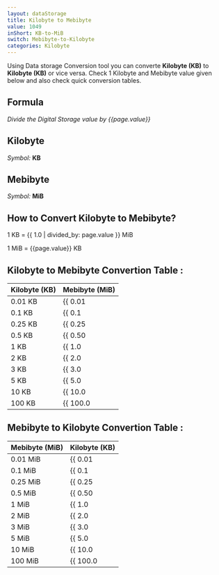 ```yaml
---
layout: dataStorage
title: Kilobyte to Mebibyte
value: 1049
inShort: KB-to-MiB
switch: Mebibyte-to-Kilobyte
categories: Kilobyte
---
```


Using Data storage Conversion tool you can converte **Kilobyte (KB)** to **Kilobyte (KB)** or vice versa. Check 1 Kilobyte and Mebibyte value given below and also check quick conversion tables.

## Formula
*Divide the Digital Storage value by {{page.value}}*

## Kilobyte
*Symbol:* **KB**

## Mebibyte
*Symbol:* **MiB**

## How to Convert Kilobyte to Mebibyte?

1 KB = {{ 1.0 | divided_by: page.value }} MiB

1 MiB = {{page.value}} KB


## Kilobyte to Mebibyte Convertion Table :

| Kilobyte (KB) | Mebibyte (MiB) |
| ---- | ---- |
| 0.01 KB | {{ 0.01 | divided_by: page.value }} MiB |
| 0.1 KB | {{ 0.1 | divided_by: page.value }} MiB |
| 0.25 KB | {{ 0.25 | divided_by: page.value }} MiB |
| 0.5 KB | {{ 0.50 | divided_by: page.value }} MiB |
| 1 KB | {{ 1.0 | divided_by: page.value }} MiB |
| 2 KB | {{ 2.0 | divided_by: page.value }} MiB |
| 3 KB | {{ 3.0 | divided_by: page.value }} MiB |
| 5 KB | {{ 5.0 | divided_by: page.value }} MiB |
| 10 KB | {{ 10.0 | divided_by: page.value }} MiB |
| 100 KB | {{ 100.0 | divided_by: page.value }} MiB |

## Mebibyte to Kilobyte Convertion Table :

| Mebibyte (MiB) | Kilobyte (KB) |
| ---- | ---- |
| 0.01 MiB | {{ 0.01 | times: page.value }} KB |
| 0.1 MiB | {{ 0.1 | times: page.value }} KB |
| 0.25 MiB | {{ 0.25 | times: page.value }} KB |
| 0.5 MiB | {{ 0.50 | times: page.value }} KB |
| 1 MiB | {{ 1.0 | times: page.value }} KB |
| 2 MiB | {{ 2.0 | times: page.value }} KB |
| 3 MiB | {{ 3.0 | times: page.value }} KB |
| 5 MiB | {{ 5.0 | times: page.value }} KB |
| 10 MiB | {{ 10.0 | times: page.value }} KB |
| 100 MiB | {{ 100.0 | times: page.value }} KB |


<script>
document.getElementById('selectInput')[4].selected = true
document.getElementById('selectOutput')[9].selected = true
</script>
